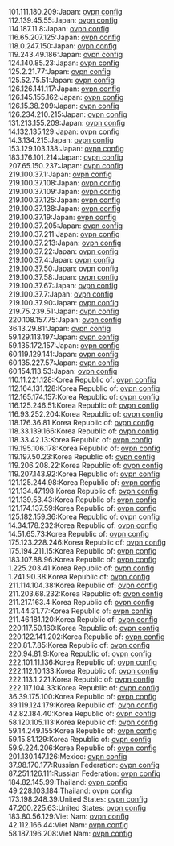 101.111.180.209:Japan: [ovpn config](vpn/101_111_180_209.ovpn)  
112.139.45.55:Japan: [ovpn config](vpn/112_139_45_55.ovpn)  
114.187.11.8:Japan: [ovpn config](vpn/114_187_11_8.ovpn)  
116.65.207.125:Japan: [ovpn config](vpn/116_65_207_125.ovpn)  
118.0.247.150:Japan: [ovpn config](vpn/118_0_247_150.ovpn)  
119.243.49.186:Japan: [ovpn config](vpn/119_243_49_186.ovpn)  
124.140.85.23:Japan: [ovpn config](vpn/124_140_85_23.ovpn)  
125.2.21.77:Japan: [ovpn config](vpn/125_2_21_77.ovpn)  
125.52.75.51:Japan: [ovpn config](vpn/125_52_75_51.ovpn)  
126.126.141.117:Japan: [ovpn config](vpn/126_126_141_117.ovpn)  
126.145.155.162:Japan: [ovpn config](vpn/126_145_155_162.ovpn)  
126.15.38.209:Japan: [ovpn config](vpn/126_15_38_209.ovpn)  
126.234.210.215:Japan: [ovpn config](vpn/126_234_210_215.ovpn)  
131.213.155.209:Japan: [ovpn config](vpn/131_213_155_209.ovpn)  
14.132.135.129:Japan: [ovpn config](vpn/14_132_135_129.ovpn)  
14.3.134.215:Japan: [ovpn config](vpn/14_3_134_215.ovpn)  
153.129.103.138:Japan: [ovpn config](vpn/153_129_103_138.ovpn)  
183.176.101.214:Japan: [ovpn config](vpn/183_176_101_214.ovpn)  
207.65.150.237:Japan: [ovpn config](vpn/207_65_150_237.ovpn)  
219.100.37.1:Japan: [ovpn config](vpn/219_100_37_1.ovpn)  
219.100.37.108:Japan: [ovpn config](vpn/219_100_37_108.ovpn)  
219.100.37.109:Japan: [ovpn config](vpn/219_100_37_109.ovpn)  
219.100.37.125:Japan: [ovpn config](vpn/219_100_37_125.ovpn)  
219.100.37.138:Japan: [ovpn config](vpn/219_100_37_138.ovpn)  
219.100.37.19:Japan: [ovpn config](vpn/219_100_37_19.ovpn)  
219.100.37.205:Japan: [ovpn config](vpn/219_100_37_205.ovpn)  
219.100.37.211:Japan: [ovpn config](vpn/219_100_37_211.ovpn)  
219.100.37.213:Japan: [ovpn config](vpn/219_100_37_213.ovpn)  
219.100.37.22:Japan: [ovpn config](vpn/219_100_37_22.ovpn)  
219.100.37.4:Japan: [ovpn config](vpn/219_100_37_4.ovpn)  
219.100.37.50:Japan: [ovpn config](vpn/219_100_37_50.ovpn)  
219.100.37.58:Japan: [ovpn config](vpn/219_100_37_58.ovpn)  
219.100.37.67:Japan: [ovpn config](vpn/219_100_37_67.ovpn)  
219.100.37.7:Japan: [ovpn config](vpn/219_100_37_7.ovpn)  
219.100.37.90:Japan: [ovpn config](vpn/219_100_37_90.ovpn)  
219.75.239.51:Japan: [ovpn config](vpn/219_75_239_51.ovpn)  
220.108.157.75:Japan: [ovpn config](vpn/220_108_157_75.ovpn)  
36.13.29.81:Japan: [ovpn config](vpn/36_13_29_81.ovpn)  
59.129.113.197:Japan: [ovpn config](vpn/59_129_113_197.ovpn)  
59.135.172.157:Japan: [ovpn config](vpn/59_135_172_157.ovpn)  
60.119.129.141:Japan: [ovpn config](vpn/60_119_129_141.ovpn)  
60.135.227.57:Japan: [ovpn config](vpn/60_135_227_57.ovpn)  
60.154.113.53:Japan: [ovpn config](vpn/60_154_113_53.ovpn)  
110.11.221.128:Korea Republic of: [ovpn config](vpn/110_11_221_128.ovpn)  
112.164.131.128:Korea Republic of: [ovpn config](vpn/112_164_131_128.ovpn)  
112.165.174.157:Korea Republic of: [ovpn config](vpn/112_165_174_157.ovpn)  
116.125.246.51:Korea Republic of: [ovpn config](vpn/116_125_246_51.ovpn)  
116.93.252.204:Korea Republic of: [ovpn config](vpn/116_93_252_204.ovpn)  
118.176.36.81:Korea Republic of: [ovpn config](vpn/118_176_36_81.ovpn)  
118.33.139.166:Korea Republic of: [ovpn config](vpn/118_33_139_166.ovpn)  
118.33.42.13:Korea Republic of: [ovpn config](vpn/118_33_42_13.ovpn)  
119.195.106.178:Korea Republic of: [ovpn config](vpn/119_195_106_178.ovpn)  
119.197.50.23:Korea Republic of: [ovpn config](vpn/119_197_50_23.ovpn)  
119.206.208.22:Korea Republic of: [ovpn config](vpn/119_206_208_22.ovpn)  
119.207.143.92:Korea Republic of: [ovpn config](vpn/119_207_143_92.ovpn)  
121.125.244.98:Korea Republic of: [ovpn config](vpn/121_125_244_98.ovpn)  
121.134.47.198:Korea Republic of: [ovpn config](vpn/121_134_47_198.ovpn)  
121.139.53.43:Korea Republic of: [ovpn config](vpn/121_139_53_43.ovpn)  
121.174.137.59:Korea Republic of: [ovpn config](vpn/121_174_137_59.ovpn)  
125.182.159.36:Korea Republic of: [ovpn config](vpn/125_182_159_36.ovpn)  
14.34.178.232:Korea Republic of: [ovpn config](vpn/14_34_178_232.ovpn)  
14.51.65.73:Korea Republic of: [ovpn config](vpn/14_51_65_73.ovpn)  
175.123.228.246:Korea Republic of: [ovpn config](vpn/175_123_228_246.ovpn)  
175.194.211.15:Korea Republic of: [ovpn config](vpn/175_194_211_15.ovpn)  
183.107.88.96:Korea Republic of: [ovpn config](vpn/183_107_88_96.ovpn)  
1.225.203.41:Korea Republic of: [ovpn config](vpn/1_225_203_41.ovpn)  
1.241.90.38:Korea Republic of: [ovpn config](vpn/1_241_90_38.ovpn)  
211.114.104.38:Korea Republic of: [ovpn config](vpn/211_114_104_38.ovpn)  
211.203.68.232:Korea Republic of: [ovpn config](vpn/211_203_68_232.ovpn)  
211.217.163.4:Korea Republic of: [ovpn config](vpn/211_217_163_4.ovpn)  
211.44.31.77:Korea Republic of: [ovpn config](vpn/211_44_31_77.ovpn)  
211.46.181.120:Korea Republic of: [ovpn config](vpn/211_46_181_120.ovpn)  
220.117.50.160:Korea Republic of: [ovpn config](vpn/220_117_50_160.ovpn)  
220.122.141.202:Korea Republic of: [ovpn config](vpn/220_122_141_202.ovpn)  
220.81.7.85:Korea Republic of: [ovpn config](vpn/220_81_7_85.ovpn)  
220.94.81.9:Korea Republic of: [ovpn config](vpn/220_94_81_9.ovpn)  
222.101.11.136:Korea Republic of: [ovpn config](vpn/222_101_11_136.ovpn)  
222.112.10.133:Korea Republic of: [ovpn config](vpn/222_112_10_133.ovpn)  
222.113.1.221:Korea Republic of: [ovpn config](vpn/222_113_1_221.ovpn)  
222.117.104.33:Korea Republic of: [ovpn config](vpn/222_117_104_33.ovpn)  
36.39.175.100:Korea Republic of: [ovpn config](vpn/36_39_175_100.ovpn)  
39.119.124.179:Korea Republic of: [ovpn config](vpn/39_119_124_179.ovpn)  
42.82.184.40:Korea Republic of: [ovpn config](vpn/42_82_184_40.ovpn)  
58.120.105.113:Korea Republic of: [ovpn config](vpn/58_120_105_113.ovpn)  
59.14.249.155:Korea Republic of: [ovpn config](vpn/59_14_249_155.ovpn)  
59.15.81.129:Korea Republic of: [ovpn config](vpn/59_15_81_129.ovpn)  
59.9.224.206:Korea Republic of: [ovpn config](vpn/59_9_224_206.ovpn)  
201.130.147.126:Mexico: [ovpn config](vpn/201_130_147_126.ovpn)  
37.98.170.177:Russian Federation: [ovpn config](vpn/37_98_170_177.ovpn)  
87.251.126.111:Russian Federation: [ovpn config](vpn/87_251_126_111.ovpn)  
184.82.145.99:Thailand: [ovpn config](vpn/184_82_145_99.ovpn)  
49.228.103.184:Thailand: [ovpn config](vpn/49_228_103_184.ovpn)  
173.198.248.39:United States: [ovpn config](vpn/173_198_248_39.ovpn)  
47.200.225.63:United States: [ovpn config](vpn/47_200_225_63.ovpn)  
183.80.56.129:Viet Nam: [ovpn config](vpn/183_80_56_129.ovpn)  
42.112.166.44:Viet Nam: [ovpn config](vpn/42_112_166_44.ovpn)  
58.187.196.208:Viet Nam: [ovpn config](vpn/58_187_196_208.ovpn)  

